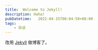 ```yaml
---
title:  Welcome to Jekyll!
description: Haha!
pubDatetime:   2022-04-15T00:04:50+08:00
tags:
    - 杂谈
---
```

改用 [Jekyll](https://jekyllrb.com/) 做博客了。